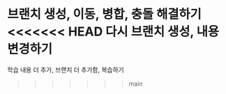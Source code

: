 브랜치 생성, 이동, 병합, 충돌 해결하기
<<<<<<< HEAD
다시 브랜치 생성, 내용 변경하기
=======
학습 내용 더 추가, 브랜치 더 추가함, 복습하기
>>>>>>> main
